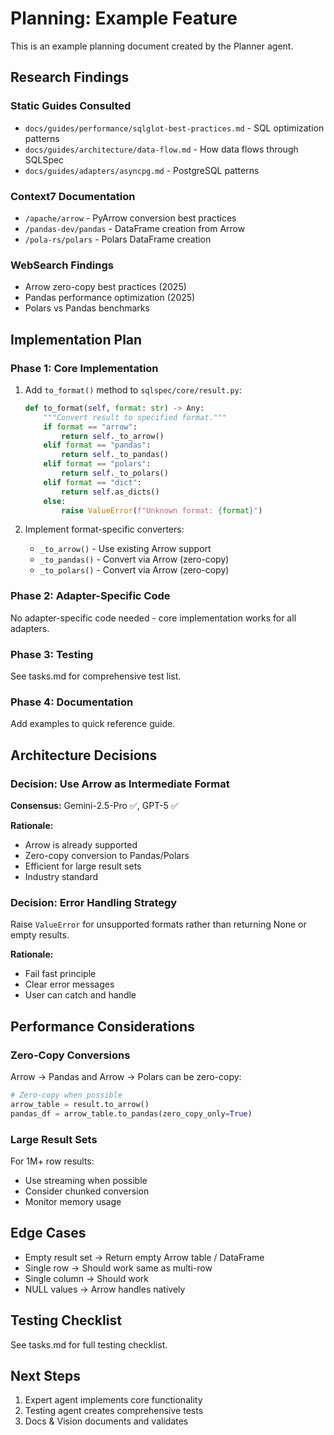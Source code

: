 # Planning: Example Feature

This is an example planning document created by the Planner agent.

## Research Findings

### Static Guides Consulted

- `docs/guides/performance/sqlglot-best-practices.md` - SQL optimization patterns
- `docs/guides/architecture/data-flow.md` - How data flows through SQLSpec
- `docs/guides/adapters/asyncpg.md` - PostgreSQL patterns

### Context7 Documentation

- `/apache/arrow` - PyArrow conversion best practices
- `/pandas-dev/pandas` - DataFrame creation from Arrow
- `/pola-rs/polars` - Polars DataFrame creation

### WebSearch Findings

- Arrow zero-copy best practices (2025)
- Pandas performance optimization (2025)
- Polars vs Pandas benchmarks

## Implementation Plan

### Phase 1: Core Implementation

1. Add `to_format()` method to `sqlspec/core/result.py`:
   ```python
   def to_format(self, format: str) -> Any:
       """Convert result to specified format."""
       if format == "arrow":
           return self._to_arrow()
       elif format == "pandas":
           return self._to_pandas()
       elif format == "polars":
           return self._to_polars()
       elif format == "dict":
           return self.as_dicts()
       else:
           raise ValueError(f"Unknown format: {format}")
   ```

2. Implement format-specific converters:
   - `_to_arrow()` - Use existing Arrow support
   - `_to_pandas()` - Convert via Arrow (zero-copy)
   - `_to_polars()` - Convert via Arrow (zero-copy)

### Phase 2: Adapter-Specific Code

No adapter-specific code needed - core implementation works for all adapters.

### Phase 3: Testing

See tasks.md for comprehensive test list.

### Phase 4: Documentation

Add examples to quick reference guide.

## Architecture Decisions

### Decision: Use Arrow as Intermediate Format

**Consensus:** Gemini-2.5-Pro ✅, GPT-5 ✅

**Rationale:**
- Arrow is already supported
- Zero-copy conversion to Pandas/Polars
- Efficient for large result sets
- Industry standard

### Decision: Error Handling Strategy

Raise `ValueError` for unsupported formats rather than returning None or empty results.

**Rationale:**
- Fail fast principle
- Clear error messages
- User can catch and handle

## Performance Considerations

### Zero-Copy Conversions

Arrow → Pandas and Arrow → Polars can be zero-copy:

```python
# Zero-copy when possible
arrow_table = result.to_arrow()
pandas_df = arrow_table.to_pandas(zero_copy_only=True)
```

### Large Result Sets

For 1M+ row results:
- Use streaming when possible
- Consider chunked conversion
- Monitor memory usage

## Edge Cases

- Empty result set → Return empty Arrow table / DataFrame
- Single row → Should work same as multi-row
- Single column → Should work
- NULL values → Arrow handles natively

## Testing Checklist

See tasks.md for full testing checklist.

## Next Steps

1. Expert agent implements core functionality
2. Testing agent creates comprehensive tests
3. Docs & Vision documents and validates
